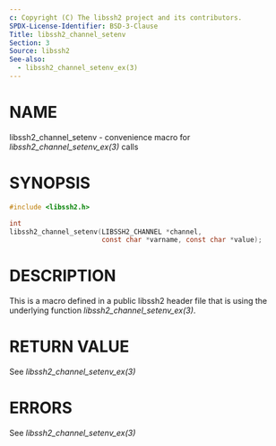 ```yaml
---
c: Copyright (C) The libssh2 project and its contributors.
SPDX-License-Identifier: BSD-3-Clause
Title: libssh2_channel_setenv
Section: 3
Source: libssh2
See-also:
  - libssh2_channel_setenv_ex(3)
---
```


# NAME

libssh2_channel_setenv - convenience macro for *libssh2_channel_setenv_ex(3)* calls

# SYNOPSIS

~~~c
#include <libssh2.h>

int
libssh2_channel_setenv(LIBSSH2_CHANNEL *channel,
                       const char *varname, const char *value);
~~~

# DESCRIPTION

This is a macro defined in a public libssh2 header file that is using the
underlying function *libssh2_channel_setenv_ex(3)*.

# RETURN VALUE

See *libssh2_channel_setenv_ex(3)*

# ERRORS

See *libssh2_channel_setenv_ex(3)*
